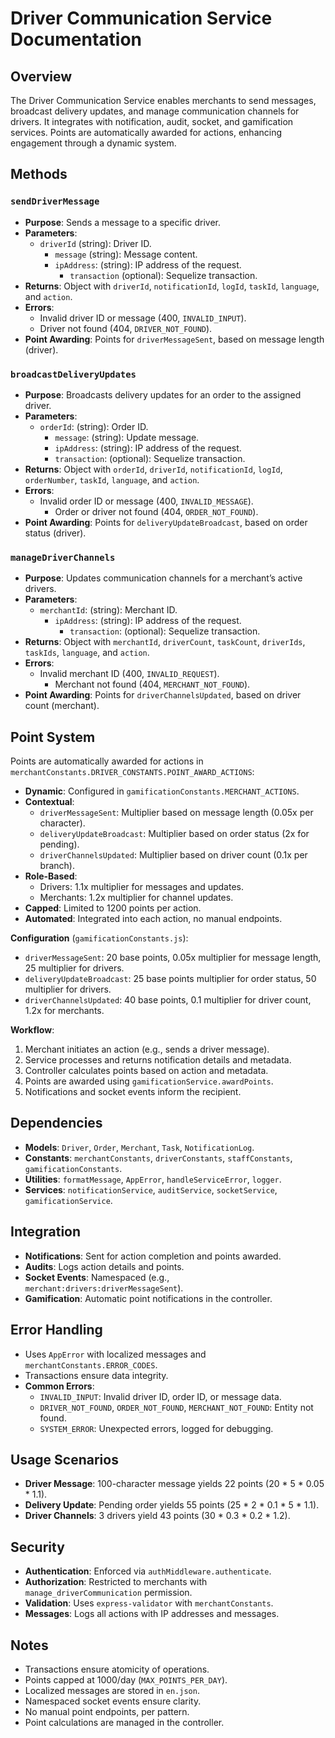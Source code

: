 # Driver Communication Service Documentation

## Overview
The Driver Communication Service enables merchants to send messages, broadcast delivery updates, and manage communication channels for drivers. It integrates with notification, audit, socket, and gamification services. Points are automatically awarded for actions, enhancing engagement through a dynamic system.

## Methods

### `sendDriverMessage`
- **Purpose**: Sends a message to a specific driver.
- **Parameters**:
  - `driverId` (string): Driver ID.
    - `message` (string): Message content.
    - `ipAddress`: (string): IP address of the request.
      - `transaction` (optional): Sequelize transaction.
- **Returns**: Object with `driverId`, `notificationId`, `logId`, `taskId`, `language`, and `action`.
- **Errors**:
  - Invalid driver ID or message (400, `INVALID_INPUT`).
  - Driver not found (404, `DRIVER_NOT_FOUND`).
- **Point Awarding**: Points for `driverMessageSent`, based on message length (driver).

### `broadcastDeliveryUpdates`
- **Purpose**: Broadcasts delivery updates for an order to the assigned driver.
- **Parameters**:
  - `orderId`: (string): Order ID.
    - `message`: (string): Update message.
    - `ipAddress`: (string): IP address of the request.
    - `transaction`: (optional): Sequelize transaction.
- **Returns**: Object with `orderId`, `driverId`, `notificationId`, `logId`, `orderNumber`, `taskId`, `language`, and `action`.
- **Errors**:
  - Invalid order ID or message (400, `INVALID_MESSAGE`).
    - Order or driver not found (404, `ORDER_NOT_FOUND`).
- **Point Awarding**: Points for `deliveryUpdateBroadcast`, based on order status (driver).

### `manageDriverChannels`
- **Purpose**: Updates communication channels for a merchant’s active drivers.
- **Parameters**:
  - `merchantId`: (string): Merchant ID.
    - `ipAddress`: (string): IP address of the request.
      - `transaction`: (optional): Sequelize transaction.
- **Returns**: Object with `merchantId`, `driverCount`, `taskCount`, `driverIds`, `taskIds`, `language`, and `action`.
- **Errors**:
  - Invalid merchant ID (400, `INVALID_REQUEST`).
    - Merchant not found (404, `MERCHANT_NOT_FOUND`).
- **Point Awarding**: Points for `driverChannelsUpdated`, based on driver count (merchant).

## Point System
Points are automatically awarded for actions in `merchantConstants.DRIVER_CONSTANTS.POINT_AWARD_ACTIONS`:
- **Dynamic**: Configured in `gamificationConstants.MERCHANT_ACTIONS`.
- **Contextual**:
  - `driverMessageSent`: Multiplier based on message length (0.05x per character).
  - `deliveryUpdateBroadcast`: Multiplier based on order status (2x for pending).
  - `driverChannelsUpdated`: Multiplier based on driver count (0.1x per branch).
- **Role-Based**:
  - Drivers: 1.1x multiplier for messages and updates.
  - Merchants: 1.2x multiplier for channel updates.
- **Capped**: Limited to 1200 points per action.
- **Automated**: Integrated into each action, no manual endpoints.

**Configuration** (`gamificationConstants.js`):
- `driverMessageSent`: 20 base points, 0.05x multiplier for message length, 25 multiplier for drivers.
- `deliveryUpdateBroadcast`: 25 base points multiplier for order status, 50 multiplier for drivers.
- `driverChannelsUpdated`: 40 base points, 0.1 multiplier for driver count, 1.2x for merchants.

**Workflow**:
1. Merchant initiates an action (e.g., sends a driver message).
2. Service processes and returns notification details and metadata.
3. Controller calculates points based on action and metadata.
4. Points are awarded using `gamificationService.awardPoints`.
5. Notifications and socket events inform the recipient.

## Dependencies

- **Models**: `Driver`, `Order`, `Merchant`, `Task`, `NotificationLog`.
- **Constants**: `merchantConstants`, `driverConstants`, `staffConstants`, `gamificationConstants`.
- **Utilities**: `formatMessage`, `AppError`, `handleServiceError`, `logger`.
- **Services**: `notificationService`, `auditService`, `socketService`, `gamificationService`.

## Integration

- **Notifications**: Sent for action completion and points awarded.
- **Audits**: Logs action details and points.
- **Socket Events**: Namespaced (e.g., `merchant:drivers:driverMessageSent`).
- **Gamification**: Automatic point notifications in the controller.

## Error Handling

- Uses `AppError` with localized messages and `merchantConstants.ERROR_CODES`.
- Transactions ensure data integrity.
- **Common Errors**:
  - `INVALID_INPUT`: Invalid driver ID, order ID, or message data.
  - `DRIVER_NOT_FOUND`, `ORDER_NOT_FOUND`, `MERCHANT_NOT_FOUND`: Entity not found.
  - `SYSTEM_ERROR`: Unexpected errors, logged for debugging.

## Usage Scenarios

- **Driver Message**: 100-character message yields 22 points (20 * 5 * 0.05 * 1.1).
- **Delivery Update**: Pending order yields 55 points (25 * 2 * 0.1 * 5 * 1.1).
- **Driver Channels**: 3 drivers yield 43 points (30 * 0.3 * 0.2 * 1.2).

## Security

- **Authentication**: Enforced via `authMiddleware.authenticate`.
- **Authorization**: Restricted to merchants with `manage_driverCommunication` permission.
- **Validation**: Uses `express-validator` with `merchantConstants`.
- **Messages**: Logs all actions with IP addresses and messages.

## Notes

- Transactions ensure atomicity of operations.
- Points capped at 1000/day (`MAX_POINTS_PER_DAY`).
- Localized messages are stored in `en.json`.
- Namespaced socket events ensure clarity.
- No manual point endpoints, per pattern.
- Point calculations are managed in the controller.
